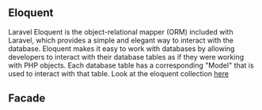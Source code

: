 ## Eloquent
Laravel Eloquent is the object-relational mapper (ORM) included with Laravel, which provides a simple and elegant way to interact with the database. Eloquent makes it easy to work with databases by allowing developers to interact with their database tables as if they were working with PHP objects. Each database table has a corresponding "Model" that is used to interact with that table.
Look at the eloquent collection [here](https://laravel.com/docs/11.x/eloquent-collections#custom-collections)

## Facade
